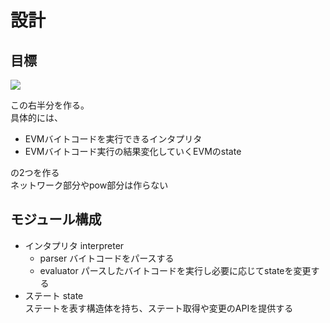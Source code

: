 # 設計

## 目標

<img src="https://i.stack.imgur.com/afWDt.jpg" />

この右半分を作る。  
具体的には、
 - EVMバイトコードを実行できるインタプリタ
 - EVMバイトコード実行の結果変化していくEVMのstate

の2つを作る  
ネットワーク部分やpow部分は作らない

## モジュール構成
- インタプリタ interpreter
    - parser バイトコードをパースする
    - evaluator パースしたバイトコードを実行し必要に応じてstateを変更する
- ステート state  
ステートを表す構造体を持ち、ステート取得や変更のAPIを提供する